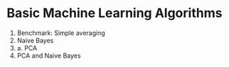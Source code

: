 Basic Machine Learning Algorithms
=================================
1. Benchmark: Simple averaging
2. Naive Bayes
3. a. PCA
3. PCA and Naive Bayes
